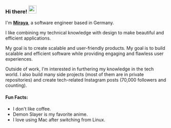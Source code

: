 ### Hi there! <img src="https://emojis.slackmojis.com/emojis/images/1536351075/4594/blob-wave.gif" width="25"/>

I'm [**Miraya**](https://miraya.tech), a software engineer based in Germany.

I like combining my technical knowledge with design to make beautiful and efficient applications. 

My goal is to create scalable and user-friendly products. My goal is to build scalable and efficient software while providing engaging and flawless user experiences.

Outside of work, I'm interested in furthering my knowledge in the tech world. I also build many side projects (most of them are in private repositories) and create tech-related Instagram posts (70,000 followers and counting).


#### Fun Facts:
- I don't like coffee.
- Demon Slayer is my favorite anime.
- I love using Mac after switching from Linux.

